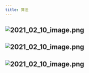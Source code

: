 ```yaml
---
title: 算法
---
```


## ![2021_02_10_image.png](https://cdn.logseq.com/%2F7aa8ab99-753a-4230-847b-43a1c3a3ef47e7f973d9-8c1e-44d3-8def-8dd40807d4322021_02_10_image.png?Expires=4766540764&Signature=UCptHEmooovTYzMwQa9gIIdvsBaz~3hgI5l4OiIN69Gw3nBwO6nSMTDj5nyu2H7zI7Pq7Xk320ZERnAhK60uN4A-ljGr-W2YexRumvR58i48H7Opyuq5pzUPIHPGFSmqfwtWtjlfM0~3OvNlD41El2P8Q4YZT~g-udllZNb3Y1YcBnIjv0j49SY8WX22WQnd3Qo10WDRHqFGIThhC8ApveLpOjEF6c8ckH28lGgMrksRYn3T4IV0fWyyZ1aoyxU01FMjb7rQpf64BAUXxLKHzpFBIbxhKZ4L8SfBskhgJBF2QV-5ktK3V8OtmgyquT-Sctzkfd1k4eLazayYUO4JTA__&Key-Pair-Id=APKAJE5CCD6X7MP6PTEA)
##
##
## ![2021_02_10_image.png](https://cdn.logseq.com/%2F7aa8ab99-753a-4230-847b-43a1c3a3ef47eb5a9705-ca4c-4a7d-97fa-bec60e36183d2021_02_10_image.png?Expires=4766540784&Signature=mfe72UaDzg3oH65WT56heZoZ82o4ouEyurm~k6577IJ7RtQwjj9tQVgBqbuwhBtrvRDkM8OAhGqppZulQCyUGCq3lS4cIGSsR14Pep8R78MMJu0EgzLk7Y93zLRgf2u96RIVakKsRGtV-mQMIGdY3mxmoUDGTLcBoYvv810GLsLzr77TtDXflKz5cxyRrqgE5rXQj2paBs-GvkACYDPjl2xP363MrCCo-xaeGbHY2weZJWUyNKScnWpA2naZSk7l5TFlRA5S6RYqXxcf0WVjK57PE8s~TpN650aHn5xjyU6o~VlJLvL73Do8R-IOd2ajbY-mXgZ7mIX~ZNLTKPONNw__&Key-Pair-Id=APKAJE5CCD6X7MP6PTEA)
##
##
## ![2021_02_10_image.png](https://cdn.logseq.com/%2F7aa8ab99-753a-4230-847b-43a1c3a3ef4786a80aee-5bc2-4080-983b-f2c42c2d94952021_02_10_image.png?Expires=4766540800&Signature=WgKTWENDyw3NbmzpM~S~ZF9oVBezx-J8itd1NL6qExpPjvoqpSuHIm5iMRwGPpfZUcaAKHuidnWvHjE6Nej9xWLpZr9vvd2j5z6BgiEoI4gRlA5mUAATPxMbyVDTx848B-isGDv8Aie62bXu3W4lVxenV1kI36z4Kc8XrW7KAwQP6skWrC~3eGRQQQ4mY1gL4Z-iSp~enu28C02yv3HPW9Z2F6eLk9zaF07xP3kEeZ8Mds6P3TbFz1RZ2mPIYedMln2l4KlLdUbXAtylzC~GE6jVcGSJaHOnZzNRFGgc9uqksGQ~ppUsE8PGPjn-yK~3OMxLS1ZhnJgBfT8aaTvMOA__&Key-Pair-Id=APKAJE5CCD6X7MP6PTEA)
##
##
##
##
##
